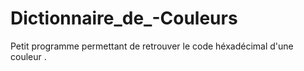 # Dictionnaire_de_-Couleurs
Petit programme permettant de retrouver le code héxadécimal d'une couleur . 
